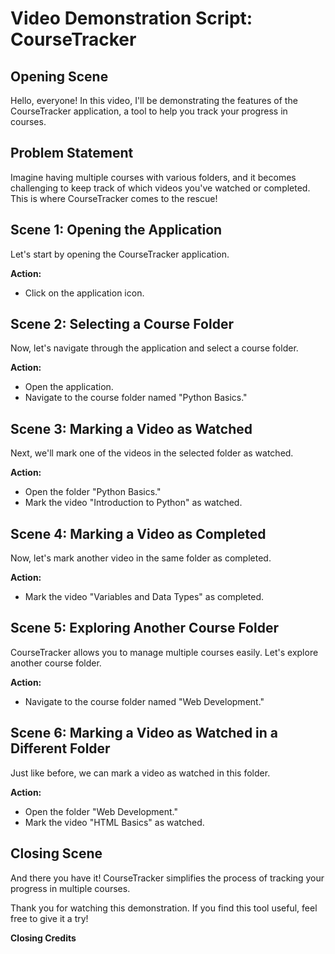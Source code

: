 # Video Demonstration Script: CourseTracker

## Opening Scene

Hello, everyone! In this video, I'll be demonstrating the features of the CourseTracker application, a tool to help you track your progress in courses.

## Problem Statement

Imagine having multiple courses with various folders, and it becomes challenging to keep track of which videos you've watched or completed. This is where CourseTracker comes to the rescue!

## Scene 1: Opening the Application

Let's start by opening the CourseTracker application.

**Action:**
- Click on the application icon.

## Scene 2: Selecting a Course Folder

Now, let's navigate through the application and select a course folder.

**Action:**
- Open the application.
- Navigate to the course folder named "Python Basics."

## Scene 3: Marking a Video as Watched

Next, we'll mark one of the videos in the selected folder as watched.

**Action:**
- Open the folder "Python Basics."
- Mark the video "Introduction to Python" as watched.

## Scene 4: Marking a Video as Completed

Now, let's mark another video in the same folder as completed.

**Action:**
- Mark the video "Variables and Data Types" as completed.

## Scene 5: Exploring Another Course Folder

CourseTracker allows you to manage multiple courses easily. Let's explore another course folder.

**Action:**
- Navigate to the course folder named "Web Development."

## Scene 6: Marking a Video as Watched in a Different Folder

Just like before, we can mark a video as watched in this folder.

**Action:**
- Open the folder "Web Development."
- Mark the video "HTML Basics" as watched.

## Closing Scene

And there you have it! CourseTracker simplifies the process of tracking your progress in multiple courses.

Thank you for watching this demonstration. If you find this tool useful, feel free to give it a try!

**Closing Credits**
